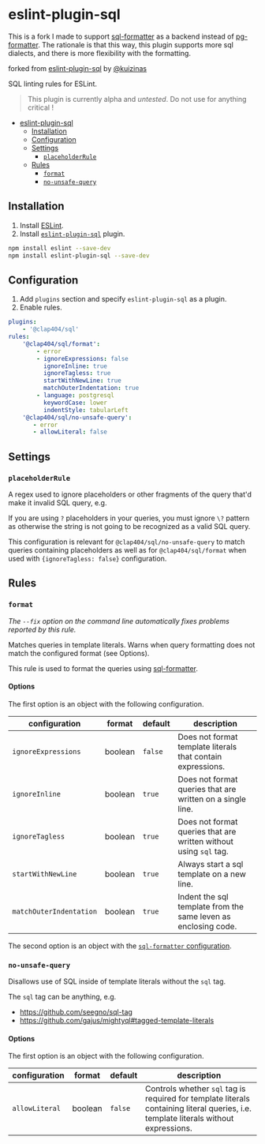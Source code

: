 <a name="user-content-eslint-plugin-sql"></a>
<a name="eslint-plugin-sql"></a>
# eslint-plugin-sql

This is a fork I made to support [sql-formatter](https://github.com/sql-formatter-org/sql-formatter)
as a backend instead of [pg-formatter](https://github.com/gajus/pg-formatter).
The rationale is that this way, this plugin supports more sql dialects, and there is more flexibility with the formatting.

forked from [eslint-plugin-sql](https://github.com/gajus/eslint-plugin-sql) by [@kuizinas](https://twitter.com/kuizinas)

SQL linting rules for ESLint.

> This plugin is currently alpha and *untested*. Do not use for anything critical !

* [eslint-plugin-sql](#user-content-eslint-plugin-sql)
    * [Installation](#user-content-eslint-plugin-sql-installation)
    * [Configuration](#user-content-eslint-plugin-sql-configuration)
    * [Settings](#user-content-eslint-plugin-sql-settings)
        * [`placeholderRule`](#user-content-eslint-plugin-sql-settings-placeholderrule)
    * [Rules](#user-content-eslint-plugin-sql-rules)
        * [`format`](#user-content-eslint-plugin-sql-rules-format)
        * [`no-unsafe-query`](#user-content-eslint-plugin-sql-rules-no-unsafe-query)


<a name="user-content-eslint-plugin-sql-installation"></a>
<a name="eslint-plugin-sql-installation"></a>
## Installation

1. Install [ESLint](https://www.github.com/eslint/eslint).
1. Install [`eslint-plugin-sql`](https://github.com/Clap404/eslint-plugin-sql) plugin.

<!-- -->

```sh
npm install eslint --save-dev
npm install eslint-plugin-sql --save-dev
```

<a name="user-content-eslint-plugin-sql-configuration"></a>
<a name="eslint-plugin-sql-configuration"></a>
## Configuration

1. Add `plugins` section and specify `eslint-plugin-sql` as a plugin.
1. Enable rules.

<!-- -->

```yaml
plugins:
    - '@clap404/sql'
rules:
    '@clap404/sql/format':
        - error
        - ignoreExpressions: false
          ignoreInline: true
          ignoreTagless: true
          startWithNewLine: true
          matchOuterIndentation: true
        - language: postgresql
          keywordCase: lower
          indentStyle: tabularLeft
    '@clap404/sql/no-unsafe-query':
       - error
       - allowLiteral: false
```

<a name="user-content-eslint-plugin-sql-settings"></a>
<a name="eslint-plugin-sql-settings"></a>
## Settings

<a name="user-content-eslint-plugin-sql-settings-placeholderrule"></a>
<a name="eslint-plugin-sql-settings-placeholderrule"></a>
### <code>placeholderRule</code>

A regex used to ignore placeholders or other fragments of the query that'd make it invalid SQL query, e.g.

If you are using `?` placeholders in your queries, you must ignore `\?` pattern as otherwise the string is not going to be recognized as a valid SQL query.

This configuration is relevant for `@clap404/sql/no-unsafe-query` to match queries containing placeholders as well as for `@clap404/sql/format` when used with `{ignoreTagless: false}` configuration.

<a name="user-content-eslint-plugin-sql-rules"></a>
<a name="eslint-plugin-sql-rules"></a>
## Rules

<!-- Rules are sorted alphabetically. -->

<a name="user-content-eslint-plugin-sql-rules-format"></a>
<a name="eslint-plugin-sql-rules-format"></a>
### <code>format</code>

_The `--fix` option on the command line automatically fixes problems reported by this rule._

Matches queries in template literals. Warns when query formatting does not match the configured format (see Options).

This rule is used to format the queries using [sql-formatter](https://github.com/sql-formatter-org/sql-formatter).

<a name="user-content-eslint-plugin-sql-rules-format-options"></a>
<a name="eslint-plugin-sql-rules-format-options"></a>
#### Options

The first option is an object with the following configuration.

| configuration       |format|default| description                                                       |
|---------------------|---|---|-------------------------------------------------------------------|
| `ignoreExpressions` |boolean|`false`| Does not format template literals that contain expressions.       |
| `ignoreInline`      |boolean|`true`| Does not format queries that are written on a single line.        |
| `ignoreTagless`     |boolean|`true`| Does not format queries that are written without using `sql` tag. |
| `startWithNewLine`  |boolean|`true`| Always start a sql template on a new line.                        |
| `matchOuterIndentation`  |boolean|`true`| Indent the sql template from the same leven as enclosing code.    |


The second option is an object with the [`sql-formatter` configuration](https://github.com/sql-formatter-org/sql-formatter#configuration-options).



<a name="user-content-eslint-plugin-sql-rules-no-unsafe-query"></a>
<a name="eslint-plugin-sql-rules-no-unsafe-query"></a>
### <code>no-unsafe-query</code>

Disallows use of SQL inside of template literals without the `sql` tag.

The `sql` tag can be anything, e.g.

* https://github.com/seegno/sql-tag
* https://github.com/gajus/mightyql#tagged-template-literals

<a name="user-content-eslint-plugin-sql-rules-no-unsafe-query-options-1"></a>
<a name="eslint-plugin-sql-rules-no-unsafe-query-options-1"></a>
#### Options

The first option is an object with the following configuration.

|configuration|format|default|description|
|---|---|---|---|
|`allowLiteral`|boolean|`false`|Controls whether `sql` tag is required for template literals containing literal queries, i.e. template literals without expressions.|



